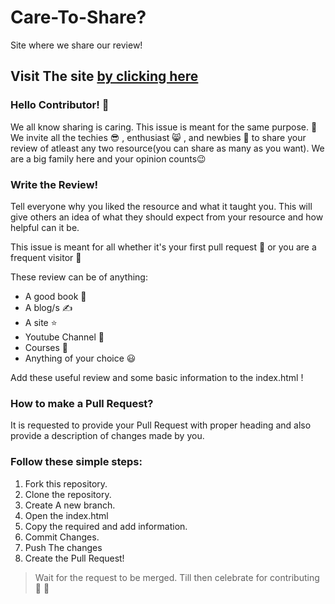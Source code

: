 # Care-To-Share?
Site where we share our review! 

## Visit The site [by clicking here](https://ic1101virgo.github.io/Care-To-Share/) 

### Hello Contributor! 👋 
We all know sharing is caring. This issue is meant for the same purpose. 🌷 
We invite all the techies 😎 , enthusiast 😸 , and newbies 🤩 to share your review of atleast any two resource(you can share as many as you want). We are a big family here and your opinion counts😉 

### Write the Review!
Tell everyone why you liked the resource and what it taught you. This will give others an idea of what they should expect from your resource and how helpful can it be.


This issue is meant for all whether it's your first pull request 🎊  or you are a frequent visitor 💃 

These review can be of anything:

- A good book 📖 
- A blog/s ✍️ 
- A site ⭐ 
- Youtube Channel 🤟 
- Courses 🔢 
- Anything of your choice 😃 

Add these useful review and some basic information to the index.html ! 
### How to make a Pull Request?
It is requested to provide your Pull Request with proper heading and also provide a description of changes made by you.

### Follow these simple steps:

1. Fork this repository.
2. Clone the repository.
3. Create A new branch. 
4. Open the index.html 
5. Copy the required and add information.
6. Commit Changes.
7. Push The changes
8. Create the Pull Request!

> Wait for the request to be merged. Till then celebrate for contributing 🥳 🥳 



